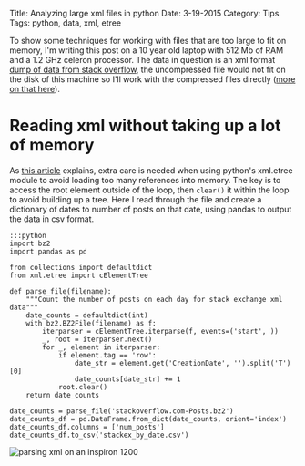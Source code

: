 Title: Analyzing large xml files in python
Date: 3-19-2015
Category: Tips
Tags: python, data, xml, etree

To show some techniques for working with files that are too large to fit on memory, I'm writing this post on a 10 year old laptop with 512 Mb of RAM and a 1.2 GHz celeron processor. The data in question is an xml format [dump of data from stack overflow](https://archive.org/details/stackexchange), the uncompressed file would not fit on the disk of this machine so I'll work with the compressed files directly ([more on that here]({filename}/read-zipped-files.ipynb)).

# Reading xml without taking up a lot of memory

As [this article](http://effbot.org/elementtree/iterparse.htm) explains, extra care is needed when using python's xml.etree module to avoid loading too many references into memory. The key is to access the root element outside of the loop, then `clear()` it within the loop to avoid building up a tree. Here I read through the file and create a dictionary of dates to number of posts on that date, using pandas to output the data in csv format.

    :::python
    import bz2
    import pandas as pd

    from collections import defaultdict
    from xml.etree import cElementTree

    def parse_file(filename):
        """Count the number of posts on each day for stack exchange xml data"""
        date_counts = defaultdict(int)
        with bz2.BZ2File(filename) as f:
            iterparser = cElementTree.iterparse(f, events=('start', ))
            _, root = iterparser.next()
            for _, element in iterparser:
                if element.tag == 'row':
                    date_str = element.get('CreationDate', '').split('T')[0]
                    date_counts[date_str] += 1
                root.clear()
        return date_counts

    date_counts = parse_file('stackoverflow.com-Posts.bz2')
    date_counts_df = pd.DataFrame.from_dict(date_counts, orient='index')
    date_counts_df.columns = ['num_posts']
    date_counts_df.to_csv('stackex_by_date.csv')


<img src="/extra/images/python-xml.jpg" title="parsing xml on an inspiron 1200">
